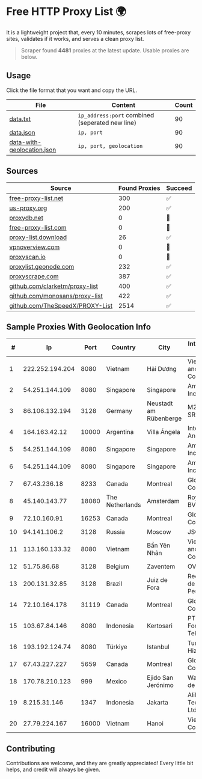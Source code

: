 
# Free HTTP Proxy List 🌍

It is a lightweight project that, every 10 minutes, scrapes lots of free-proxy sites, validates if it works, and serves a clean proxy list.


> Scraper found **4481** proxies at the latest update. Usable proxies are below.

## Usage

Click the file format that you want and copy the URL.


|File|Content|Count|
|----|-------|-----|
|[data.txt](https://raw.githubusercontent.com/themiralay/Proxy-List-World/master/data.txt)|`ip_address:port` combined (seperated new line)|90|
|[data.json](https://raw.githubusercontent.com/themiralay/Proxy-List-World/master/data.json)|`ip, port`|90|
|[data-with-geolocation.json](https://raw.githubusercontent.com/themiralay/Proxy-List-World/master/data-with-geolocation.json)|`ip, port, geolocation`|90|

## Sources

|Source|Found Proxies|Succeed|
|------|-------------|-------|
|[free-proxy-list.net](https://free-proxy-list.net)|300|✅|
|[us-proxy.org](https://www.us-proxy.org)|200|✅|
|[proxydb.net](http://proxydb.net)|0|🚫|
|[free-proxy-list.com](https://free-proxy-list.com/?page=&port=&type%5B%5D=http&type%5B%5D=https&up_time=0&search=Search)|0|🚫|
|[proxy-list.download](https://www.proxy-list.download/HTTP)|26|✅|
|[vpnoverview.com](https://vpnoverview.com/privacy/anonymous-browsing/free-proxy-servers)|0|🚫|
|[proxyscan.io](https://www.proxyscan.io)|0|🚫|
|[proxylist.geonode.com](https://proxylist.geonode.com/api/proxy-list?limit=300&page=1&sort_by=lastChecked&sort_type=desc&protocols=http,https)|232|✅|
|[proxyscrape.com](https://api.proxyscrape.com/v2/?request=displayproxies&protocol=http&timeout=10000&country=all&ssl=all&anonymity=all)|387|✅|
|[github.com/clarketm/proxy-list](https://raw.githubusercontent.com/clarketm/proxy-list/master/proxy-list-raw.txt)|400|✅|
|[github.com/monosans/proxy-list](https://raw.githubusercontent.com/monosans/proxy-list/main/proxies/http.txt)|422|✅|
|[github.com/TheSpeedX/PROXY-List](https://raw.githubusercontent.com/TheSpeedX/PROXY-List/master/http.txt)|2514|✅|


## Sample Proxies With Geolocation Info

|#|Ip|Port|Country|City|Internet Service Provider|
|-|--|----|-------|----|-------------------------|
|1|222.252.194.204|8080|Vietnam|Hải Dương|VietNam Post and Telecom Corporation|
|2|54.251.144.109|8080|Singapore|Singapore|Amazon.com, Inc.|
|3|86.106.132.194|3128|Germany|Neustadt am Rübenberge|M247 Europe SRL|
|4|164.163.42.12|10000|Argentina|Villa Ángela|Interret Villa Angela SRL|
|5|54.251.144.109|8080|Singapore|Singapore|Amazon.com, Inc.|
|6|54.251.144.109|8080|Singapore|Singapore|Amazon.com, Inc.|
|7|67.43.236.18|8233|Canada|Montreal|GloboTech Communications|
|8|45.140.143.77|18080|The Netherlands|Amsterdam|RoyaleHosting BV|
|9|72.10.160.91|16253|Canada|Montreal|GloboTech Communications|
|10|94.141.106.2|3128|Russia|Moscow|JSC Mastertel|
|11|113.160.133.32|8080|Vietnam|Bẩn Yên Nhân|VietNam Post and Telecom Corporation|
|12|51.75.86.68|3128|Belgium|Zaventem|OVH SAS|
|13|200.131.32.85|3128|Brazil|Juiz de Fora|Rede Nacional de Ensino e Pesquisa|
|14|72.10.164.178|31119|Canada|Montreal|GloboTech Communications|
|15|103.67.84.146|8080|Indonesia|Kertosari|PT Tujuh Fondasi Teknologi|
|16|193.192.124.74|8080|Türkiye|Istanbul|TurkNet Iletisim Hizmetleri A.S.|
|17|67.43.227.227|5659|Canada|Montreal|GloboTech Communications|
|18|170.78.210.123|999|Mexico|Ejido San Jerónimo|Wantelco SAS de CV|
|19|8.215.31.146|1347|Indonesia|Jakarta|Alibaba (US) Technology Co., Ltd.|
|20|27.79.224.167|16000|Vietnam|Hanoi|Viettel Corporation|



## Contributing

Contributions are welcome, and they are greatly appreciated! Every
little bit helps, and credit will always be given.

